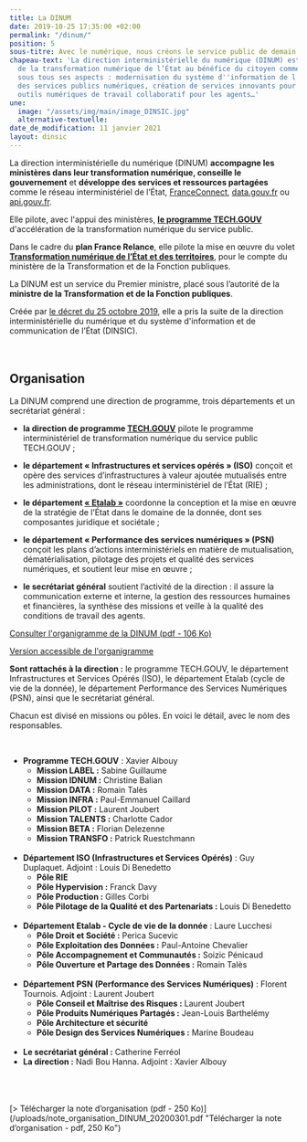 ```yaml
---
title: La DINUM
date: 2019-10-25 17:35:00 +02:00
permalink: "/dinum/"
position: 5
sous-titre: Avec le numérique, nous créons le service public de demain
chapeau-text: 'La direction interministérielle du numérique (DINUM) est en charge
  de la transformation numérique de l’État au bénéfice du citoyen comme de l''agent,
  sous tous ses aspects : modernisation du système d''information de l''État, qualité
  des services publics numériques, création de services innovants pour les citoyens,
  outils numériques de travail collaboratif pour les agents…'
une:
  image: "/assets/img/main/image_DINSIC.jpg"
  alternative-textuelle: 
date_de_modification: 11 janvier 2021
layout: dinsic
---
```


La direction interministérielle du numérique (DINUM) **accompagne les ministères dans leur transformation numérique, conseille le gouvernement** et **développe des services et ressources partagées** comme le réseau interministériel de l’État, [FranceConnect](https://franceconnect.gouv.fr), [data.gouv.fr](https://www.data.gouv.fr) ou [api.gouv.fr](https://api.gouv.fr).

Elle pilote, avec l'appui des ministères, **[le programme TECH.GOUV](/publications/tech-gouv-strategie-et-feuille-de-route-2019-2021/)** d'accélération de la transformation numérique du service public.

Dans le cadre du **plan France Relance**, elle pilote la mise en œuvre du volet **[Transformation numérique de l’État et des territoires](https://france-relance.transformation.gouv.fr/ "Transformation numérique de l’État et des territoires - Lien externe")**, pour le compte du ministère de la Transformation et de la Fonction publiques.

La DINUM est un service du Premier ministre, placé sous l’autorité de la **ministre de la Transformation et de la Fonction publiques**.

Créée par [le décret du 25 octobre 2019](https://www.legifrance.gouv.fr/affichTexte.do?cidTexte=JORFTEXT000039281619 "Le décret du 25 octobre 2019 - Lien externe"), elle a pris la suite de la direction interministérielle du numérique et du système d'information et de communication de l’État (DINSIC).
<br>
<br>
<br>

## **Organisation**

La DINUM comprend une direction de programme, trois départements et un secrétariat général :

* **la direction de programme [TECH.GOUV](/publications/tech-gouv-strategie-et-feuille-de-route-2019-2021/)** pilote le programme interministériel de transformation numérique du service public TECH.GOUV ;

* **le département « Infrastructures et services opérés » (ISO)** conçoit et opère des services d’infrastructures à valeur ajoutée mutualisés entre les administrations, dont le réseau interministériel de l’État (RIE) ;

* **le département [« Etalab »](https://www.etalab.gouv.fr/ "Etalab - Lien externe")** coordonne la conception et la mise en œuvre de la stratégie de l’État dans le domaine de la donnée, dont ses composantes juridique et sociétale ;

* **le département « Performance des services numériques » (PSN)** conçoit les plans d’actions interministériels en matière de mutualisation, dématérialisation, pilotage des projets et qualité des services numériques, et soutient leur mise en œuvre ;

* **le secrétariat général** soutient l’activité de la direction : il assure la communication externe et interne, la gestion des ressources humaines et financières, la synthèse des missions et veille à la qualité des conditions de travail des agents.

<a href="/uploads/organigramme_DINUM.pdf" class="button">Consulter l'organigramme de la DINUM (pdf - 106 Ko)</a>

<div class="accordion no-bullet" data-accordion data-allow-all-closed="true">
<div class="accordion-item" data-accordion-item>
<a href="#" class="accordion-title">Version accessible de l'organigramme</a>
<div class="accordion-content" data-tab-content >
<p><b>Sont rattachés à la direction :</b> le programme TECH.GOUV, le département Infrastructures et Services Opérés (ISO), le département Etalab (cycle de vie de la donnée), le département Performance des Services Numériques (PSN), ainsi que le secrétariat général.</p>
<p>Chacun est divisé en missions ou pôles. En voici le détail, avec le nom des responsables.</p>
<br>
<ul><li><b>Programme TECH.GOUV</b> : Xavier Albouy
  <ul>
    <li><b>Mission LABEL :</b> Sabine Guillaume</li>
    <li><b>Mission IDNUM :</b> Christine Balian</li>
    <li><b>Mission DATA :</b> Romain Talès</li>
    <li><b>Mission INFRA :</b> Paul-Emmanuel Caillard</li>
    <li><b>Mission PILOT :</b> Laurent Joubert</li>
    <li><b>Mission TALENTS :</b> Charlotte Cador</li>
    <li><b>Mission BETA :</b> Florian Delezenne</li>
    <li><b>Mission TRANSFO :</b> Patrick Ruestchmann</li>
  </ul></li>
<br>
<li><b>Département ISO (Infrastructures et Services Opérés)</b> : Guy Duplaquet. Adjoint : Louis Di Benedetto
  <ul>
    <li><b>Pôle RIE</b></li>
    <li><b>Pôle Hypervision :</b> Franck Davy</li>
    <li><b>Pôle Production :</b> Gilles Corbi</li>
    <li><b>Pôle Pilotage de la Qualité et des Partenariats :</b> Louis Di Benedetto</li>
  </ul></li>
<br>
<li><b>Département Etalab - Cycle de vie de la donnée</b> : Laure Lucchesi
  <ul>
    <li><b>Pôle Droit et Société :</b> Perica Sucevic</li>
    <li><b>Pôle Exploitation des Données :</b> Paul-Antoine Chevalier</li>
    <li><b>Pôle Accompagnement et Communautés :</b> Soizic Pénicaud</li>
    <li><b>Pôle Ouverture et Partage des Données :</b> Romain Talès</li>
  </ul></li>
<br>
<li><b>Département PSN (Performance des Services Numériques)</b> : Florent Tournois. Adjoint : Laurent Joubert
  <ul>
    <li><b>Pôle Conseil et Maîtrise des Risques :</b> Laurent Joubert</li>
    <li><b>Pôle Produits Numériques Partagés :</b> Jean-Louis Barthelémy</li>
    <li><b>Pôle Architecture et sécurité</b></li>
    <li><b>Pôle Design des Services Numériques :</b> Marine Boudeau</li>
  </ul></li>
<br>
<li><b>Le secrétariat général :</b> Catherine Ferréol</li>
<li><b>La direction :</b> Nadi Bou Hanna. Adjoint : Xavier Albouy</li>
</ul>
<br>
</div>
</div>
</div>
<br>
<br>
[> Télécharger la note d’organisation (pdf - 250 Ko)](/uploads/note_organisation_DINUM_20200301.pdf "Télécharger la note d’organisation - pdf, 250 Ko")
